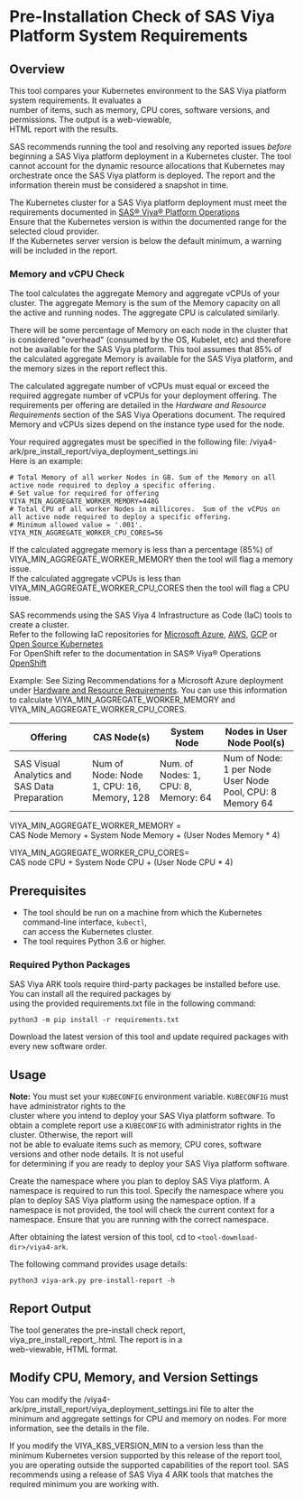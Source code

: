 # Pre-Installation Check of SAS Viya Platform System Requirements
## Overview
This tool compares your Kubernetes environment to the SAS Viya platform system requirements.  It evaluates a   
number of items, such as memory, CPU cores, software versions, and permissions. The output is a web-viewable,  
HTML report with the results. 

SAS recommends running the tool and resolving any reported issues _before_ beginning a SAS Viya platform
deployment in a Kubernetes cluster.  The tool cannot account for the dynamic resource allocations that 
Kubernetes may orchestrate once the SAS Viya platform is deployed.  The report and the information therein must
be considered a snapshot in time.  

The Kubernetes cluster for a SAS Viya platform deployment must meet the requirements documented in [SAS® Viya® Platform Operations](https://go.documentation.sas.com/doc/en/itopscdc/default/itopssr/titlepage.htm)  
Ensure that the Kubernetes version is within the documented range for the selected cloud provider.  
If the Kubernetes server version is below the default minimum, a warning will be included in the report.


### Memory and vCPU Check
The tool calculates the aggregate Memory and aggregate vCPUs of your cluster. The aggregate Memory is the sum 
of the Memory capacity on all the active and running nodes. The aggregate CPU is calculated similarly.
  
There will be some percentage of Memory on each node in the cluster that is considered "overhead" (consumed by the OS, Kubelet, etc)
and therefore not be available for the SAS Viya platform.   This tool assumes that 85% of the calculated aggregate Memory is available for the SAS Viya platform, 
and the memory sizes in the report reflect this.  

The calculated aggregate number of vCPUs must equal or exceed the required aggregate number of vCPUs for your deployment offering. 
The requirements per offering are detailed in the _Hardware and Resource Requirements_ section of the SAS Viya Operations document. 
The required Memory and vCPUs sizes depend on the instance type used for the node.  

Your required aggregates must be specified in the following file: 
<tool-download-dir>/viya4-ark/pre_install_report/viya_deployment_settings.ini  
Here is an example:
```
# Total Memory of all worker Nodes in GB. Sum of the Memory on all active node required to deploy a specific offering.
# Set value for required for offering
VIYA_MIN_AGGREGATE_WORKER_MEMORY=448G
# Total CPU of all worker Nodes in millicores.  Sum of the vCPUs on all active node required to deploy a specific offering.
# Minimum allowed value = '.001'. 
VIYA_MIN_AGGREGATE_WORKER_CPU_CORES=56
```

If the calculated aggregate memory is less than a percentage (85%) of VIYA_MIN_AGGREGATE_WORKER_MEMORY then the tool will flag a memory issue.  
If the calculated aggregate vCPUs is less than VIYA_MIN_AGGREGATE_WORKER_CPU_CORES then the tool will flag a CPU issue.
 
SAS recommends using the SAS Viya 4 Infrastructure as Code (IaC) tools to create a cluster.  
Refer to the following IaC repositories for [Microsoft Azure](https://github.com/sassoftware/viya4-iac-azure), [AWS](https://github.com/sassoftware/viya4-iac-aws]), [GCP](https://github.com/sassoftware/viya4-iac-gcp) or [Open Source Kubernetes](https://github.com/sassoftware/viya4-iac-k8s)   
For OpenShift refer to the documentation in SAS® Viya® Operations [OpenShift](https://go.documentation.sas.com/doc/en/itopscdc/default/itopssr/n1ika6zxghgsoqn1mq4bck9dx695.htm#p1c8bxlbu0gzuvn1e75nck1yozcn)  
  
Example: See Sizing Recommendations for a Microsoft Azure deployment under [Hardware and Resource Requirements](https://go.documentation.sas.com/doc/en/itopscdc/default/itopssr/n0ampbltwqgkjkn1j3qogztsbbu0.htm#p1wmvm5pzezbwxn1rjjftlfqmeiu). You can use this information to calculate VIYA_MIN_AGGREGATE_WORKER_MEMORY and VIYA_MIN_AGGREGATE_WORKER_CPU_CORES.

| Offering                  | CAS Node(s)          | System Node  | Nodes in User Node Pool(s)  |
| ------------------------- |-------------          | --------- | -------------|
| SAS Visual Analytics and SAS Data Preparation  |  Num of Node: Node 1, CPU: 16, Memory, 128 | Num. of Nodes: 1, CPU: 8,  Memory: 64 | Num of Node: 1 per Node User Node Pool,  CPU: 8 Memory 64 |

VIYA_MIN_AGGREGATE_WORKER_MEMORY =  
CAS Node Memory + System Node Memory + (User Nodes Memory * 4)  

VIYA_MIN_AGGREGATE_WORKER_CPU_CORES=  
CAS node CPU  + System Node CPU + (User Node CPU * 4)


## Prerequisites 
- The tool should be run on a machine from which the Kubernetes command-line interface, `kubectl`,   
can access the Kubernetes cluster. 
- The tool requires Python 3.6 or higher.  

### Required Python Packages
SAS Viya ARK tools require third-party packages be installed before use. You can install all the required packages by   
using the provided requirements.txt file in the following command:

```commandline
python3 -m pip install -r requirements.txt
```

Download the latest version of this tool and update required packages with every new software order.

## Usage

**Note:** You must set your `KUBECONFIG` environment variable. `KUBECONFIG` must have administrator rights to the   
cluster where you intend to deploy your SAS Viya platform software.
To obtain a complete report use a `KUBECONFIG` with administrator rights in the cluster.  Otherwise, the report will   
not be able to evaluate items such as memory, CPU cores, software versions and other node details. It is not useful   
for determining if you are ready to deploy your SAS Viya platform software.

Create the namespace where you plan to deploy SAS Viya platform.  A namespace is required to run this tool. Specify the namespace where you plan to deploy SAS Viya platform using the namespace option. If a namespace is not provided, the tool will check the current context for a namespace. Ensure that you are running with the correct namespace.   

After obtaining the latest version of this tool, cd to `<tool-download-dir>/viya4-ark`. 

The following command provides usage details:

```
python3 viya-ark.py pre-install-report -h
```

## Report Output

The tool generates the pre-install check report, viya_pre_install_report_<timestamp>.html.  The report is in a   
web-viewable, HTML format.

## Modify CPU, Memory, and Version Settings

You can modify the <tool-download-dir>/viya4-ark/pre_install_report/viya_deployment_settings.ini file to alter the   
minimum and aggregate settings for CPU and memory on nodes. For more information, see the details in the file.

If you modify the VIYA_K8S_VERSION_MIN to a version less than the minimum Kubernetes version supported by this 
release of the report tool, you are operating outside the supported capabilities of the report tool.  SAS recommends 
using a release of SAS Viya 4 ARK tools that matches the required minimum you are working with. 
